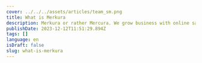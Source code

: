 ```yaml
---
cover: ../../../assets/articles/team_sm.png
title: What is Merkura
description: Merkura or rather Mercura. We grow business with online sales tool such as product configurators.
publishDate: 2023-12-12T11:51:29.894Z
tags: []
language: en
isDraft: false
slug: what-is-merkura
---
```

